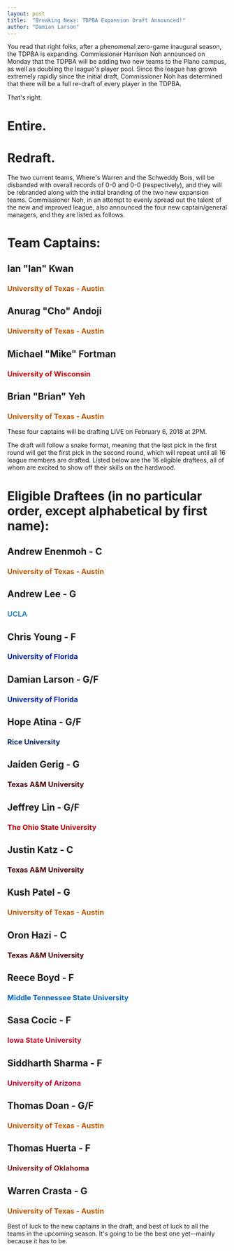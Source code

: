 ```yaml
---
layout: post
title:  "Breaking News: TDPBA Expansion Draft Announced!"
author: "Damian Larson"
---
```


You read that right folks, after a phenomenal zero-game inaugural season, the TDPBA is expanding. Commissioner Harrison Noh announced on Monday that the TDPBA will be adding two new teams to the Plano campus, as well as doubling the league's player pool. Since the league has grown extremely rapidly since the initial draft, Commissioner Noh has determined that there will be a full re-draft of every player in the TDPBA.

That's right.

# Entire.

# Redraft.

The two current teams, Where's Warren and the Schweddy Bois, will be disbanded with overall records of 0-0 and 0-0 (respectively), and they will be rebranded along with the initial branding of the two new expansion teams. Commissioner Noh, in an attempt to evenly spread out the talent of the new and improved league, also announced the four new captain/general managers, and they are listed as follows.

# Team Captains:

## Ian "Ian" Kwan
### <span style="color: #bf5700">University of Texas - Austin</span>

## Anurag "Cho" Andoji
### <span style="color: #bf5700">University of Texas - Austin</span>

## Michael "Mike" Fortman
### <span style="color: #c5050c">University of Wisconsin</span>

## Brian "Brian" Yeh
### <span style="color: #bf5700">University of Texas - Austin</span>

These four captains will be drafting LIVE on February 6, 2018 at 2PM.


The draft will follow a snake format, meaning that the last pick in the first round will get the first pick in the second round, which will repeat until all 16 league members are drafted. Listed below are the 16 eligible draftees, all of whom are excited to show off their skills on the hardwood.

# Eligible Draftees (in no particular order, except alphabetical by first name):

## Andrew Enenmoh - C
### <span style="color: #bf5700">University of Texas - Austin</span>

## Andrew Lee - G
### <span style="color: #3284BF">UCLA</span>

## Chris Young - F
### <span style="color: #0021A5">University of Florida</span>

## Damian Larson - G/F
### <span style="color: #0021A5">University of Florida</span>

## Hope Atina - G/F
### <span style="color: #002469">Rice University</span>

## Jaiden Gerig - G
### <span style="color: #500000">Texas A&M University</span>

## Jeffrey Lin - G/F
### <span style="color: #bb0000">The Ohio State University</span>

## Justin Katz - C
### <span style="color: #500000">Texas A&M University</span>

## Kush Patel - G
### <span style="color: #bf5700">University of Texas - Austin</span>

## Oron Hazi - C
### <span style="color: #500000">Texas A&M University</span>

## Reece Boyd - F
### <span style="color: #0066cc">Middle Tennessee State University</span>

## Sasa Cocic - F
### <span style="color: #C8102E">Iowa State University</span>

## Siddharth Sharma - F
### <span style="color: #CC0033">University of Arizona</span>

## Thomas Doan - G/F
### <span style="color: #bf5700">University of Texas - Austin</span>

## Thomas Huerta - F
### <span style="color: #841617">University of Oklahoma</span>

## Warren Crasta - G
### <span style="color: #bf5700">University of Texas - Austin</span>


Best of luck to the new captains in the draft, and best of luck to all the teams in the upcoming season. It's going to be the best one yet--mainly because it has to be.
